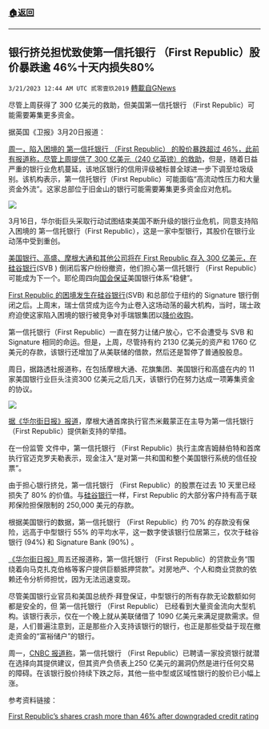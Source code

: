 ###  [:house:返回](README.md)
---


## 银行挤兑担忧致使第一信托银行 （First Republic）股价暴跌逾 46%十天内损失80% 
`3/21/2023 12:44 AM UTC 贰零壹玖2019` [轉載自GNews](https://gnews.org/articles/1031372)

尽管上周获得了 300 亿美元的救助，但美国第一信托银行 （First Republic）可能需要筹集更多资金。

据英国《卫报》3月20日报道：
[](https://www.theguardian.com/business/2023/mar/16/first-republic-bank-rescued-latest)  

[周一，陷入困境的 第一信托银行 （First Republic） 的股价暴跌超过 46%，此前有报道称，尽管上周提供了 300 亿美元（240 亿英镑）的救助](https://www.theguardian.com/business/2023/mar/16/first-republic-bank-rescued-latest)，但是，随着日益严重的银行业危机蔓延，该地区银行的信用评级被标普全球进一步下调至垃圾级别。该机构表示，第一信托银行（First Republic）可能面临“高流动性压力和大量资金外流”。这家总部位于旧金山的银行可能需要筹集更多资金应对危机。

  
![](https://i.imgur.com/k7UCDUP.jpg)


3月16日，华尔街巨头采取行动试图结束美国不断升级的银行业危机，同意支持陷入困境的 第一信托银行（First Republic），这是一家中型银行，其股价在银行业动荡中受到重创。

  

[美国银行、高盛、摩根大通和其他公司将在 First Republic 存入 300 亿美元，在硅谷银行](https://www.theguardian.com/business/silicon-valley-bank)(SVB ) 倒闭后客户纷纷撤资，他们担心第一信托银行 （First Republic）可能成为下一个。耶伦周四向[国会保证](https://www.theguardian.com/business/2023/mar/16/janet-yellen-us-banking-system-silicon-valley-signature-collapses)美国银行体系“稳健”。

  

[First Republic 的困境发生在硅谷银行](https://www.theguardian.com/business/2023/mar/17/why-silicon-valley-bank-collapsed-svb-fail)(SVB) 和总部位于纽约的 Signature 银行倒闭之后。上周末，瑞士信贷成为迄今为止卷入这场动荡的最大机构，当时，瑞士政府迫使这家陷入困境的银行被竞争对手瑞银集团以[降价收购](https://www.theguardian.com/business/2023/mar/19/credit-suisse-bank-of-england-wont-object-to-takeover-as-ubs-considers-1bn-bid)。

  

第一信托银行（First Republic）一直在努力让储户放心，它不会遭受与 SVB 和 Signature 相同的命运。但是，上周，尽管持有约 2130 亿美元的资产和 1760 亿美元的存款，该银行还增加了从美联储的借款，然后还是暂停了普通股股息。


周日，据路透社报道称，在包括摩根大通、花旗集团、美国银行和高盛在内的 11 家美国银行业巨头注资300 亿美元之后几天，该银行仍在努力达成一项筹集资金的协议。

  
![](https://i.imgur.com/mqpn3sh.jpg)


[据《华尔街日报》报道](https://www.wsj.com/articles/jamie-dimon-leading-efforts-to-craft-new-first-republic-rescue-plan-a39b9bb)，摩根大通首席执行官杰米戴蒙正在主导为第一信托银行 （First Republic）提供新支持的举措。

  

在一份监管 文件中，第一信托银行 （First Republic）执行主席吉姆赫伯特和首席执行官迈克罗夫勒表示，现金注入“是对第一共和国和整个美国银行系统的信任投票”。

  

由于担心银行挤兑，第一信托银行 （First Republic）的股票在过去 10 天里已经损失了 80% 的价值。与[硅谷银行](https://www.theguardian.com/business/2023/mar/17/why-silicon-valley-bank-collapsed-svb-fail)一样，First Republic 的大部分客户持有高于联邦保险担保限制的 250,000 美元的存款。

  

根据美国银行的数据，第一信托银行 （First Republic）约 70% 的存款没有保险，远高于中型银行 55% 的平均水平，这一数字使该银行位居第三，仅次于硅谷银行 (94%) 和 Signature Bank (90%) 。

  

[《华尔街日报》](https://www.wsj.com/articles/jpmorgan-morgan-stanley-and-others-in-talks-to-bolster-first-republic-4f9eeb76)周五还报道称，第一信托银行 （First Republic）的贷款业务“围绕着向马克扎克伯格等客户提供巨额抵押贷款”。对房地产、个人和商业贷款的依赖还令分析师担忧，因为无法迅速变现。

  

尽管美国银行业官员和美国总统乔·拜登保证，中型银行的所有存款无论数额如何都是安全的，但 第一信托银行 （First Republic） 已经看到大量资金流向大型机构。该银行表示，仅在一个晚上就从美联储借了 1090 亿美元来满足提款需求。但是，人们普遍注意到，正是那些介入支持该银行的银行，也正是那些受益于现在撤走资金的“富裕储户”的银行。

  

周一，[CNBC 报道称](https://www.cnbc.com/2023/03/20/first-republic-falls-sp-credit-rating-downgrade.html)，第一信托银行 （First Republic）已聘请一家投资银行就潜在选择向其提供建议，但其资产负债表上250 亿美元的漏洞仍然是进行任何交易的障碍。在该银行股价持续下跌之际，其他一些中型或区域性银行的股价已小幅上涨。

 
参考资料链接：

[First Republic’s shares crash more than 46% after downgraded credit rating](https://www.theguardian.com/business/2023/mar/20/first-republics-shares-drop-more-than-17-after-downgraded-credit-rating)
